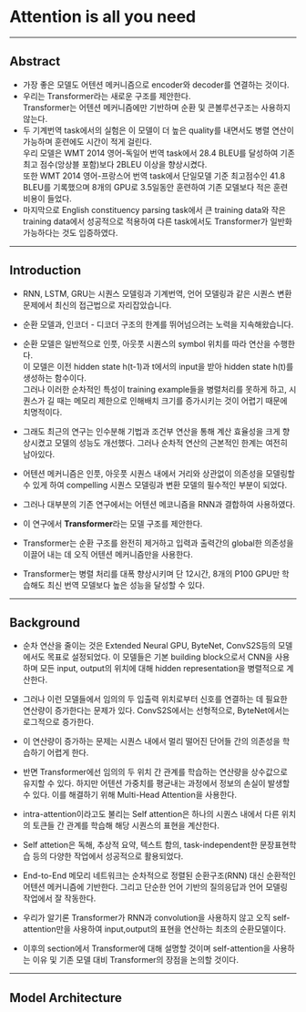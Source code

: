 # Attention is all you need  
***
## Abstract  

 - 가장 좋은 모델도 어텐션 메커니즘으로 encoder와 decoder를 연결하는 것이다.  
 - 우리는 Transformer라는 새로운 구조를 제안한다.  
   Transformer는 어텐션 메커니즘에만 기반하며 순환 및 콘볼루션구조는 사용하지 않는다.  
 - 두 기계번역 task에서의 실험은 이 모델이 더 높은 quality를 내면서도 병렬 연산이 가능하며 훈련에도 시간이 적게 걸린다.  
   우리 모델은 WMT 2014 영어-독일어 번역 task에서 28.4 BLEU를 달성하여 기존 최고 점수(앙상블 포함)보다 2BLEU 이상을 향상시켰다.  
   또한 WMT 2014 영어-프랑스어 번역 task에서 단일모델 기준 최고점수인 41.8 BLEU를 기록했으며 8개의 GPU로 3.5일동안 훈련하여 기존 모델보다 적은 훈련 비용이 들었다.  
 - 마지막으로 English constituency parsing task에서 큰 training data와 작은 training data에서 성공적으로 적용하여 다른 task에서도 Transformer가 일반화 가능하다는 것도 입증하였다.
***
## Introduction  
 - RNN, LSTM, GRU는 시퀀스 모델링과 기계번역, 언어 모델링과 같은 시퀀스 변환 문제에서 최신의 접근법으로 자리잡았습니다.  
 - 순환 모델과, 인코더 - 디코더 구조의 한계를 뛰어넘으려는 노력을 지속해왔습니다.
 
 - 순환 모델은 일반적으로 인풋, 아웃풋 시퀀스의 symbol 위치를 따라 연산을 수행한다.  
   이 모델은 이전 hidden state h(t-1)과 t에서의 input을 받아 hidden state h(t)를 생성하는 함수이다.  
   그러나 이러한 순차적인 특성이 training example들을 병렬처리를 못하게 하고, 시퀀스가 길 때는 메모리 제한으로 인해배치 크기를 증가시키는 것이 어렵기 때문에 치명적이다.
 - 그래도 최근의 연구는 인수분해 기법과 조건부 연산을 통해 계산 효율성을 크게 향상시켰고 모델의 성능도 개선했다.
   그러나 순차적 연산의 근본적인 한계는 여전히 남아있다.

  - 어텐션 메커니즘은 인풋, 아웃풋 시퀀스 내에서 거리와 상관없이 의존성을 모델링할 수 있게 하여 compelling 시퀀스 모델링과 변환 모델의 필수적인 부분이 되었다.
  - 그러나 대부분의 기존 연구에서는 어텐션 메코니즘을 RNN과 결합하여 사용하였다.

  - 이 연구에서 **Transformer**라는 모델 구조를 제안한다.
  - Transformer는 순환 구조를 완전히 제거하고 입력과 출력간의 global한 의존성을 이끌어 내는 데 오직 어텐션 메커니즘만을 사용한다.
  - Transformer는 병렬 처리를 대폭 향상시키며 단 12시간, 8개의 P100 GPU만 학습해도 최신 번역 모델보다 높은 성능을 달성할 수 있다.
  ***

 ## Background  
 - 순차 연산을 줄이는 것은 Extended Neural GPU, ByteNet, ConvS2S등의 모델에서도 목표로 설정되었다.
   이 모델들은 기본 building block으로서 CNN을 사용하며 모든 input, output의 위치에 대해 hidden representation을 병렬적으로 계산한다.
 - 그러나 이런 모델들에서 임의의 두 입출력 위치로부터 신호를 연결하는 데 필요한 연산량이 증가한다는 문제가 있다.
   ConvS2S에서는 선형적으로, ByteNet에서는 로그적으로 증가한다.
 - 이 연산량이 증가하는 문제는 시퀀스 내에서 멀리 떨어진 단어들 간의 의존성을 학습하기 어렵게 한다.
 - 반면 Transformer에선 임의의 두 위치 간 관계를 학습하는 연산량을 상수값으로 유지할 수 있다.
   하지만 어텐션 가중치를 평균내는 과정에서 정보의 손실이 발생할 수 있다.
   이를 해결하기 위해 Multi-Head Attention을 사용한다.

 - intra-attention이라고도 불리는 Self attention은 하나의 시퀀스 내에서 다른 위치의 토큰들 간 관계를 학습해 해당 시퀀스의 표현을 계산한다.
 - Self attetion은 독해, 추상적 요약, 텍스트 함의, task-independent한 문장표현학습 등의 다양한 작업에서 성공적으로 활용되었다.

 - End-to-End 메모리 네트워크는 순차적으로 정렬된 순환구조(RNN) 대신 순환적인 어텐션 메커니즘에 기반한다.
   그리고 단순한 언어 기반의 질의응답과 언어 모델링 작업에서 잘 작동한다.

 - 우리가 알기론 Transformer가 RNN과 convolution을 사용하지 않고 오직 self-attention만을 사용하여 input,output의 표현을 연산하는 최초의 순환모델이다.
 -  이후의 section에서 Transformer에 대해 설명할 것이며 self-attention을 사용하는 이유 및 기존 모델 대비 Transformer의 장점을 논의할 것이다.
***
## Model Architecture
   
